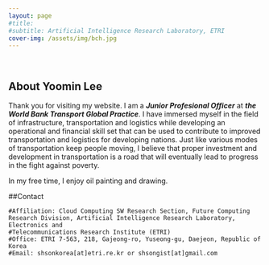 ```yaml
---
layout: page
#title: 
#subtitle: Artificial Intelligence Research Laboratory, ETRI
cover-img: /assets/img/bch.jpg
---
```


<br/>

## About Yoomin Lee

Thank you for visiting my website. I am a **_Junior Profesional Officer_** at **_the World Bank Transport Global Practice_**. I have immersed myself in the field of infrastructure, transportation and logistics while developing an operational and financial skill set that can be used to contribute to improved transportation and logistics for developing nations. Just like various modes of transportation keep people moving, I believe that proper investment and development in transportation is a road that will eventually lead to progress in the fight against poverty.

In my free time, I enjoy oil painting and drawing. 


##Contact

```
#Affiliation: Cloud Computing SW Research Section, Future Computing Research Division, Artificial Intelligence Research Laboratory, Electronics and 
#Telecommunications Research Institute (ETRI)
#Office: ETRI 7-563, 218, Gajeong-ro, Yuseong-gu, Daejeon, Republic of Korea
#Email: shsonkorea[at]etri.re.kr or shsongist[at]gmail.com
```
